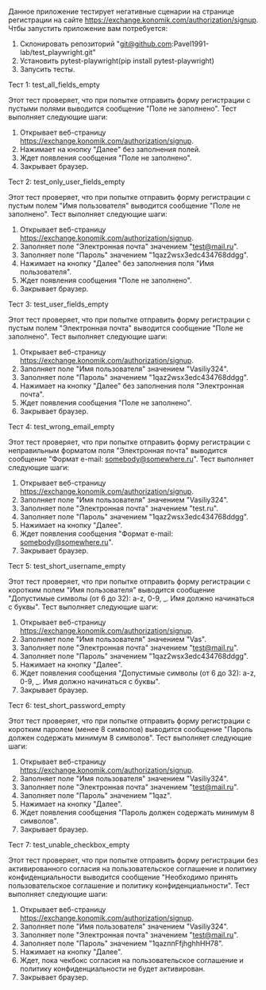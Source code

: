 Данное приложение тестирует негативные сценарии на странице регистрации на сайте https://exchange.konomik.com/authorization/signup. 
Чтбы запустить приложение вам потребуется:
1) Склонировать репозиторий "git@github.com:Pavel1991-lab/test_playwright.git"
2) Установить pytest-playwright(pip install pytest-playwright)
3) Запусить тесты. 

Тест 1: test_all_fields_empty

Этот тест проверяет, что при попытке отправить форму регистрации с пустыми полями выводится сообщение "Поле не заполнено". Тест выполняет следующие шаги:

1. Открывает веб-страницу https://exchange.konomik.com/authorization/signup.
2. Нажимает на кнопку "Далее" без заполнения полей.
3. Ждет появления сообщения "Поле не заполнено".
4. Закрывает браузер.

Тест 2: test_only_user_fields_empty

Этот тест проверяет, что при попытке отправить форму регистрации с пустым полем "Имя пользователя" выводится сообщение "Поле не заполнено". Тест выполняет следующие шаги:

1. Открывает веб-страницу https://exchange.konomik.com/authorization/signup.
2. Заполняет поле "Электронная почта" значением "test@mail.ru".
3. Заполняет поле "Пароль" значением "1qaz2wsx3edc434768ddgg".
4. Нажимает на кнопку "Далее" без заполнения поля "Имя пользователя".
5. Ждет появления сообщения "Поле не заполнено".
6. Закрывает браузер.

Тест 3: test_user_fields_empty

Этот тест проверяет, что при попытке отправить форму регистрации с пустым полем "Электронная почта" выводится сообщение "Поле не заполнено". Тест выполняет следующие шаги:

1. Открывает веб-страницу https://exchange.konomik.com/authorization/signup.
2. Заполняет поле "Имя пользователя" значением "Vasiliy324".
3. Заполняет поле "Пароль" значением "1qaz2wsx3edc434768ddgg".
4. Нажимает на кнопку "Далее" без заполнения поля "Электронная почта".
5. Ждет появления сообщения "Поле не заполнено".
6. Закрывает браузер.

Тест 4: test_wrong_email_empty

Этот тест проверяет, что при попытке отправить форму регистрации с неправильным форматом поля "Электронная почта" выводится сообщение "Формат e-mail: somebody@somewhere.ru". Тест выполняет следующие шаги:

1. Открывает веб-страницу https://exchange.konomik.com/authorization/signup.
2. Заполняет поле "Имя пользователя" значением "Vasiliy324".
3. Заполняет поле "Электронная почта" значением "test.ru".
4. Заполняет поле "Пароль" значением "1qaz2wsx3edc434768ddgg".
5. Нажимает на кнопку "Далее".
6. Ждет появления сообщения "Формат e-mail: somebody@somewhere.ru".
7. Закрывает браузер.

Тест 5: test_short_username_empty

Этот тест проверяет, что при попытке отправить форму регистрации с коротким полем "Имя пользователя" выводится сообщение "Допустимые символы (от 6 до 32): a-z, 0-9, _. Имя должно начинаться с буквы". Тест выполняет следующие шаги:

1. Открывает веб-страницу https://exchange.konomik.com/authorization/signup.
2. Заполняет поле "Имя пользователя" значением "Vas".
3. Заполняет поле "Электронная почта" значением "test@mail.ru".
4. Заполняет поле "Пароль" значением "1qaz2wsx3edc434768ddgg".
5. Нажимает на кнопку "Далее".
6. Ждет появления сообщения "Допустимые символы (от 6 до 32): a-z, 0-9, _. Имя должно начинаться с буквы".
7. Закрывает браузер.

Тест 6: test_short_password_empty

Этот тест проверяет, что при попытке отправить форму регистрации с коротким паролем (менее 8 символов) выводится сообщение "Пароль должен содержать минимум 8 символов". Тест выполняет следующие шаги:

1. Открывает веб-страницу https://exchange.konomik.com/authorization/signup.
2. Заполняет поле "Имя пользователя" значением "Vasiliy324".
3. Заполняет поле "Электронная почта" значением "test@mail.ru".
4. Заполняет поле "Пароль" значением "1qaz".
5. Нажимает на кнопку "Далее".
6. Ждет появления сообщения "Пароль должен содержать минимум 8 символов".
7. Закрывает браузер.

Тест 7: test_unable_checkbox_empty

Этот тест проверяет, что при попытке отправить форму регистрации без активированного согласия на пользовательское соглашение и политику конфиденциальности выводится сообщение "Необходимо принять пользовательское соглашение и политику конфиденциальности". Тест выполняет следующие шаги:

1. Открывает веб-страницу https://exchange.konomik.com/authorization/signup.
2. Заполняет поле "Имя пользователя" значением "Vasiliy324".
3. Заполняет поле "Электронная почта" значением "test@mail.ru".
4. Заполняет поле "Пароль" значением "1qazппFfjhghhHH78".
5. Нажимает на кнопку "Далее".
6. Ждет, пока чекбокс согласия на пользовательское соглашение и политику конфиденциальности не будет активирован.
7. Закрывает браузер.





